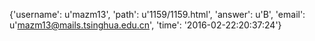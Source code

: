 {'username': u'mazm13', 'path': u'1159/1159.html', 'answer': u'B', 'email': u'mazm13@mails.tsinghua.edu.cn', 'time': '2016-02-22:20:37:24'}